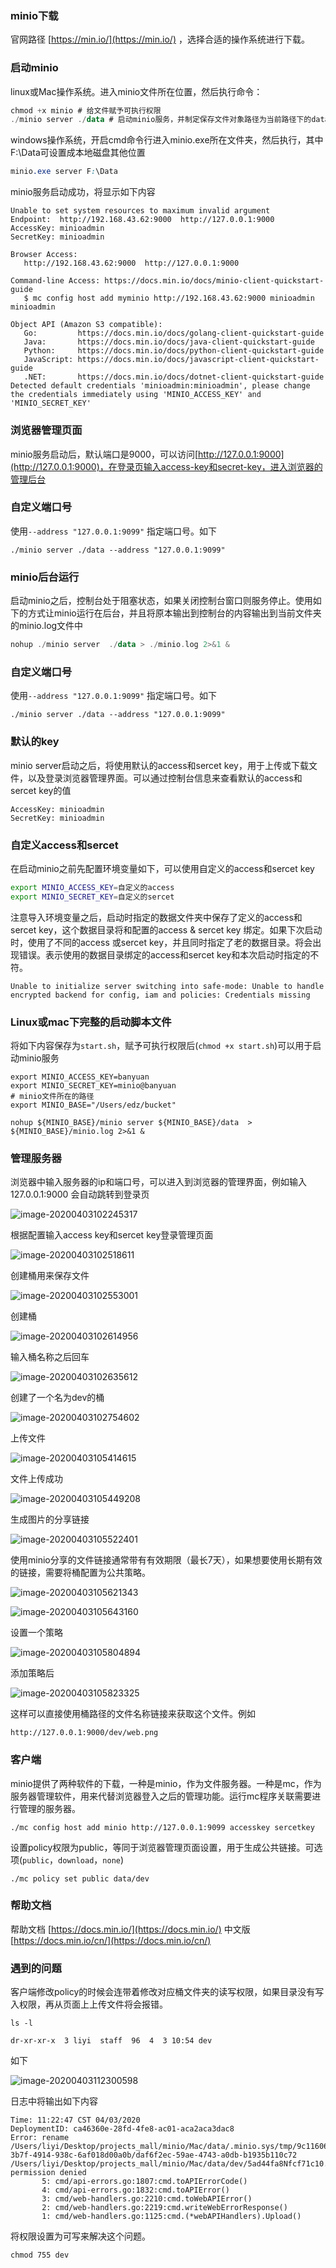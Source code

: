 ### minio下载

官网路径  [https://min.io/](https://min.io/) ，选择合适的操作系统进行下载。

### 启动minio

linux或Mac操作系统。进入minio文件所在位置，然后执行命令：

```kotlin
chmod +x minio # 给文件赋予可执行权限
./minio server ./data # 启动minio服务，并制定保存文件对象路径为当前路径下的data目录
```

windows操作系统，开启cmd命令行进入minio.exe所在文件夹，然后执行，其中F:\Data可设置成本地磁盘其他位置

```css
minio.exe server F:\Data
```

minio服务启动成功，将显示如下内容

```
Unable to set system resources to maximum invalid argument
Endpoint:  http://192.168.43.62:9000  http://127.0.0.1:9000              
AccessKey: minioadmin 
SecretKey: minioadmin 

Browser Access:
   http://192.168.43.62:9000  http://127.0.0.1:9000              

Command-line Access: https://docs.min.io/docs/minio-client-quickstart-guide
   $ mc config host add myminio http://192.168.43.62:9000 minioadmin minioadmin

Object API (Amazon S3 compatible):
   Go:         https://docs.min.io/docs/golang-client-quickstart-guide
   Java:       https://docs.min.io/docs/java-client-quickstart-guide
   Python:     https://docs.min.io/docs/python-client-quickstart-guide
   JavaScript: https://docs.min.io/docs/javascript-client-quickstart-guide
   .NET:       https://docs.min.io/docs/dotnet-client-quickstart-guide
Detected default credentials 'minioadmin:minioadmin', please change the credentials immediately using 'MINIO_ACCESS_KEY' and 'MINIO_SECRET_KEY'
```

### 浏览器管理页面

minio服务启动后，默认端口是9000，可以访问[http://127.0.0.1:9000](http://127.0.0.1:9000)，在登录页输入access-key和secret-key，进入浏览器的管理后台

### 自定义端口号

使用`--address "127.0.0.1:9099"` 指定端口号。如下

```
./minio server ./data --address "127.0.0.1:9099"
```

### minio后台运行

启动minio之后，控制台处于阻塞状态，如果关闭控制台窗口则服务停止。使用如下的方式让minio运行在后台，并且将原本输出到控制台的内容输出到当前文件夹的minio.log文件中

```kotlin
nohup ./minio server  ./data > ./minio.log 2>&1 &
```

### 自定义端口号

使用`--address "127.0.0.1:9099"` 指定端口号。如下

```
./minio server ./data --address "127.0.0.1:9099"
```

### 默认的key

minio server启动之后，将使用默认的access和sercet key，用于上传或下载文件，以及登录浏览器管理界面。可以通过控制台信息来查看默认的access和sercet key的值

```
AccessKey: minioadmin 
SecretKey: minioadmin 
```

### 自定义access和sercet

在启动minio之前先配置环境变量如下，可以使用自定义的access和sercet key

```bash
export MINIO_ACCESS_KEY=自定义的access
export MINIO_SECRET_KEY=自定义的sercet
```

注意导入环境变量之后，启动时指定的数据文件夹中保存了定义的access和sercet key，这个数据目录将和配置的access & sercet key 绑定。如果下次启动时，使用了不同的access 或sercet key，并且同时指定了老的数据目录。将会出现错误。表示使用的数据目录绑定的access和sercet key和本次启动时指定的不符。

```
Unable to initialize server switching into safe-mode: Unable to handle encrypted backend for config, iam and policies: Credentials missing
```

### Linux或mac下完整的启动脚本文件

将如下内容保存为`start.sh`，赋予可执行权限后(`chmod +x start.sh`)可以用于启动minio服务

```
export MINIO_ACCESS_KEY=banyuan
export MINIO_SECRET_KEY=minio@banyuan
# minio文件所在的路径
export MINIO_BASE="/Users/edz/bucket"

nohup ${MINIO_BASE}/minio server ${MINIO_BASE}/data  > ${MINIO_BASE}/minio.log 2>&1 & 
```

### 管理服务器

浏览器中输入服务器的ip和端口号，可以进入到浏览器的管理界面，例如输入127.0.0.1:9000 会自动跳转到登录页

![image-20200403102245317](https://raw.githubusercontent.com/by-codes/pj-mall-doc/master/img/image-20200403102245317.png)

根据配置输入access key和sercet key登录管理页面

![image-20200403102518611](https://raw.githubusercontent.com/by-codes/pj-mall-doc/master/img/image-20200403102518611.png)

创建桶用来保存文件

![image-20200403102553001](https://raw.githubusercontent.com/by-codes/pj-mall-doc/master/img/image-20200403102553001.png)

创建桶

![image-20200403102614956](https://raw.githubusercontent.com/by-codes/pj-mall-doc/master/img/image-20200403102614956.png)

输入桶名称之后回车

![image-20200403102635612](https://raw.githubusercontent.com/by-codes/pj-mall-doc/master/img/image-20200403102635612.png)



创建了一个名为dev的桶

![image-20200403102754602](https://raw.githubusercontent.com/by-codes/pj-mall-doc/master/img/image-20200403102754602.png)



上传文件

![image-20200403105414615](https://raw.githubusercontent.com/by-codes/pj-mall-doc/master/img/image-20200403105414615.png)



文件上传成功

![image-20200403105449208](https://raw.githubusercontent.com/by-codes/pj-mall-doc/master/img/image-20200403105449208.png)



生成图片的分享链接

![image-20200403105522401](https://raw.githubusercontent.com/by-codes/pj-mall-doc/master/img/image-20200403105522401.png)

使用minio分享的文件链接通常带有有效期限（最长7天），如果想要使用长期有效的链接，需要将桶配置为公共策略。

![image-20200403105621343](https://raw.githubusercontent.com/by-codes/pj-mall-doc/master/img/image-20200403105621343.png)



![image-20200403105643160](https://raw.githubusercontent.com/by-codes/pj-mall-doc/master/img/image-20200403105643160.png)



设置一个策略

![image-20200403105804894](https://raw.githubusercontent.com/by-codes/pj-mall-doc/master/img/image-20200403105804894.png)

添加策略后

![image-20200403105823325](https://raw.githubusercontent.com/by-codes/pj-mall-doc/master/img/image-20200403105823325.png)

这样可以直接使用桶路径的文件名称链接来获取这个文件。例如

```
http://127.0.0.1:9000/dev/web.png
```

### 客户端

minio提供了两种软件的下载，一种是minio，作为文件服务器。一种是mc，作为服务器管理软件，用来代替浏览器登入之后的管理功能。运行mc程序关联需要进行管理的服务器。

```
./mc config host add minio http://127.0.0.1:9099 accesskey sercetkey
```

设置policy权限为public，等同于浏览器管理页面设置，用于生成公共链接。可选项(`public`，`download`，`none`)

```
./mc policy set public data/dev
```

### 帮助文档

帮助文档 [https://docs.min.io/](https://docs.min.io/) 中文版[https://docs.min.io/cn/](https://docs.min.io/cn/)



### 遇到的问题

客户端修改policy的时候会连带着修改对应桶文件夹的读写权限，如果目录没有写入权限，再从页面上上传文件将会报错。

```
ls -l

dr-xr-xr-x  3 liyi  staff  96  4  3 10:54 dev
```

如下

![image-20200403112300598](https://raw.githubusercontent.com/by-codes/pj-mall-doc/master/img/image-20200403112300598.png)

日志中将输出如下内容

```
Time: 11:22:47 CST 04/03/2020
DeploymentID: ca46360e-28fd-4fe8-ac01-aca2aca3dac8
Error: rename /Users/liyi/Desktop/projects_mall/minio/Mac/data/.minio.sys/tmp/9c116061-3b7f-4914-938c-6af018d00a0b/daf6f2ec-59ae-4743-a0db-b1935b110c72 /Users/liyi/Desktop/projects_mall/minio/Mac/data/dev/5ad44fa8Nfcf71c10.jpg: permission denied
       5: cmd/api-errors.go:1807:cmd.toAPIErrorCode()
       4: cmd/api-errors.go:1832:cmd.toAPIError()
       3: cmd/web-handlers.go:2210:cmd.toWebAPIError()
       2: cmd/web-handlers.go:2219:cmd.writeWebErrorResponse()
       1: cmd/web-handlers.go:1125:cmd.(*webAPIHandlers).Upload()
```

将权限设置为可写来解决这个问题。

```
chmod 755 dev
```









